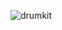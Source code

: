 ![drumkit](https://github.com/JillCBoyer/drumkit/assets/118134659/551667be-769b-4e28-a187-150394fbfbce)

